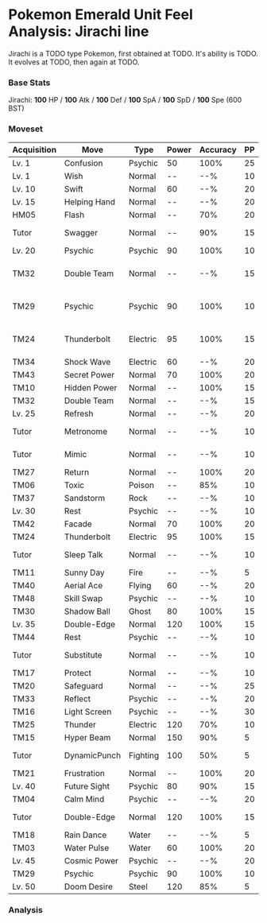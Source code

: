 # Pokemon Emerald Unit Feel Analysis: Jirachi line

Jirachi is a TODO type Pokemon, first obtained at TODO. It's ability is TODO. It evolves at TODO, then again at TODO.

### Base Stats

Jirachi: **100** HP / **100** Atk / **100** Def / **100** SpA / **100** SpD / **100** Spe (600 BST)

### Moveset

|Acquisition|Move        |Type    |Power|Accuracy|PP |Notes                    |
|---        |---         |---     |---  |---     |---|---                      |
|Lv. 1      |Confusion   |Psychic |50   |100%    |25 |                         |
|Lv. 1      |Wish        |Normal  |--   |--%     |10 |                         |
|Lv. 10     |Swift       |Normal  |60   |--%     |20 |                         |
|Lv. 15     |Helping Hand|Normal  |--   |--%     |20 |                         |
|HM05       |Flash       |Normal  |--   |70%     |20 |                         |
|Tutor      |Swagger     |Normal  |--   |90%     |15 |Emerald only             |
|Lv. 20     |Psychic     |Psychic |90   |100%    |10 |                         |
|TM32       |Double Team |Normal  |--   |--%     |15 |Buy at Game Corner       |
|TM29       |Psychic     |Psychic |90   |100%    |10 |Buy at Game Corner       |
|TM24       |Thunderbolt |Electric|95   |100%    |15 |Buy at Game Corner       |
|TM34       |Shock Wave  |Electric|60   |--%     |20 |                         |
|TM43       |Secret Power|Normal  |70   |100%    |20 |                         |
|TM10       |Hidden Power|Normal  |--   |100%    |15 |                         |
|TM32       |Double Team |Normal  |--   |--%     |15 |                         |
|Lv. 25     |Refresh     |Normal  |--   |--%     |20 |                         |
|Tutor      |Metronome   |Normal  |--   |--%     |10 |Emerald only             |
|Tutor      |Mimic       |Normal  |--   |--%     |10 |Emerald only             |
|TM27       |Return      |Normal  |--   |100%    |20 |                         |
|TM06       |Toxic       |Poison  |--   |85%     |10 |                         |
|TM37       |Sandstorm   |Rock    |--   |--%     |10 |                         |
|Lv. 30     |Rest        |Psychic |--   |--%     |10 |                         |
|TM42       |Facade      |Normal  |70   |100%    |20 |                         |
|TM24       |Thunderbolt |Electric|95   |100%    |15 |                         |
|Tutor      |Sleep Talk  |Normal  |--   |--%     |10 |Emerald only             |
|TM11       |Sunny Day   |Fire    |--   |--%     |5  |                         |
|TM40       |Aerial Ace  |Flying  |60   |--%     |20 |                         |
|TM48       |Skill Swap  |Psychic |--   |--%     |10 |                         |
|TM30       |Shadow Ball |Ghost   |80   |100%    |15 |                         |
|Lv. 35     |Double-Edge |Normal  |120  |100%    |15 |                         |
|TM44       |Rest        |Psychic |--   |--%     |10 |                         |
|Tutor      |Substitute  |Normal  |--   |--%     |10 |Emerald only             |
|TM17       |Protect     |Normal  |--   |--%     |10 |                         |
|TM20       |Safeguard   |Normal  |--   |--%     |25 |                         |
|TM33       |Reflect     |Psychic |--   |--%     |20 |                         |
|TM16       |Light Screen|Psychic |--   |--%     |30 |                         |
|TM25       |Thunder     |Electric|120  |70%     |10 |                         |
|TM15       |Hyper Beam  |Normal  |150  |90%     |5  |                         |
|Tutor      |DynamicPunch|Fighting|100  |50%     |5  |Emerald only             |
|TM21       |Frustration |Normal  |--   |100%    |20 |                         |
|Lv. 40     |Future Sight|Psychic |80   |90%     |15 |                         |
|TM04       |Calm Mind   |Psychic |--   |--%     |20 |                         |
|Tutor      |Double-Edge |Normal  |120  |100%    |15 |Emerald only             |
|TM18       |Rain Dance  |Water   |--   |--%     |5  |                         |
|TM03       |Water Pulse |Water   |60   |100%    |20 |                         |
|Lv. 45     |Cosmic Power|Psychic |--   |--%     |20 |                         |
|TM29       |Psychic     |Psychic |90   |100%    |10 |                         |
|Lv. 50     |Doom Desire |Steel   |120  |85%     |5  |                         |

### Analysis